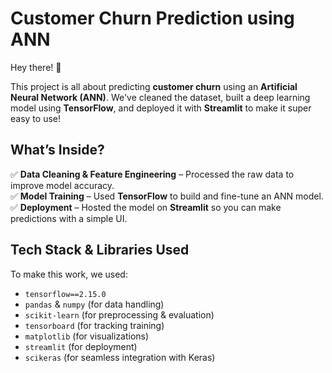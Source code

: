 # **Customer Churn Prediction using ANN**  

Hey there! 👋  

This project is all about predicting **customer churn** using an **Artificial Neural Network (ANN)**. We've cleaned the dataset, built a deep learning model using **TensorFlow**, and deployed it with **Streamlit** to make it super easy to use!  

## **What’s Inside?**  
✅ **Data Cleaning & Feature Engineering** – Processed the raw data to improve model accuracy.  
✅ **Model Training** – Used **TensorFlow** to build and fine-tune an ANN model.  
✅ **Deployment** – Hosted the model on **Streamlit** so you can make predictions with a simple UI.  

## **Tech Stack & Libraries Used**  
To make this work, we used:  
- `tensorflow==2.15.0`  
- `pandas` & `numpy` (for data handling)  
- `scikit-learn` (for preprocessing & evaluation)  
- `tensorboard` (for tracking training)  
- `matplotlib` (for visualizations)  
- `streamlit` (for deployment)  
- `scikeras` (for seamless integration with Keras)  

